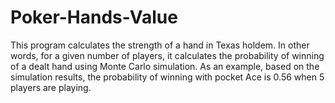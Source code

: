 # Poker-Hands-Value
This program calculates the strength of a hand in Texas holdem. In other words, for a given number of players, it calculates the probability of winning of a dealt hand using Monte Carlo simulation. As an example, based on the simulation results, the probability of winning with pocket Ace is 0.56 when 5 players are playing.

